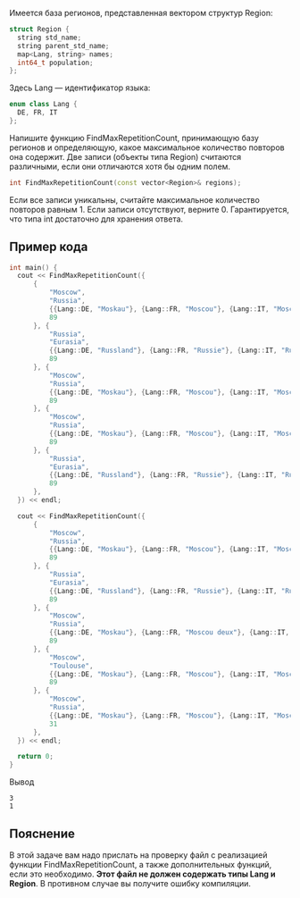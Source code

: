 Имеется база регионов, представленная вектором структур Region:
```c++
struct Region {
  string std_name;
  string parent_std_name;
  map<Lang, string> names;
  int64_t population;
};
```

Здесь Lang — идентификатор языка:
```c++
enum class Lang {
  DE, FR, IT
};
```

Напишите функцию FindMaxRepetitionCount, принимающую базу регионов и
определяющую, какое максимальное количество повторов она содержит. Две
записи (объекты типа Region) считаются различными, если они отличаются хотя
бы одним полем.
```c++
int FindMaxRepetitionCount(const vector<Region>& regions);
```

Если все записи уникальны, считайте максимальное количество повторов
равным 1. Если записи отсутствуют, верните 0. Гарантируется, что типа int
достаточно для хранения ответа.

## Пример кода
```c++
int main() {
  cout << FindMaxRepetitionCount({
      {
          "Moscow",
          "Russia",
          {{Lang::DE, "Moskau"}, {Lang::FR, "Moscou"}, {Lang::IT, "Mosca"}},
          89
      }, {
          "Russia",
          "Eurasia",
          {{Lang::DE, "Russland"}, {Lang::FR, "Russie"}, {Lang::IT, "Russia"}},
          89
      }, {
          "Moscow",
          "Russia",
          {{Lang::DE, "Moskau"}, {Lang::FR, "Moscou"}, {Lang::IT, "Mosca"}},
          89
      }, {
          "Moscow",
          "Russia",
          {{Lang::DE, "Moskau"}, {Lang::FR, "Moscou"}, {Lang::IT, "Mosca"}},
          89
      }, {
          "Russia",
          "Eurasia",
          {{Lang::DE, "Russland"}, {Lang::FR, "Russie"}, {Lang::IT, "Russia"}},
          89
      },
  }) << endl;

  cout << FindMaxRepetitionCount({
      {
          "Moscow",
          "Russia",
          {{Lang::DE, "Moskau"}, {Lang::FR, "Moscou"}, {Lang::IT, "Mosca"}},
          89
      }, {
          "Russia",
          "Eurasia",
          {{Lang::DE, "Russland"}, {Lang::FR, "Russie"}, {Lang::IT, "Russia"}},
          89
      }, {
          "Moscow",
          "Russia",
          {{Lang::DE, "Moskau"}, {Lang::FR, "Moscou deux"}, {Lang::IT, "Mosca"}},
          89
      }, {
          "Moscow",
          "Toulouse",
          {{Lang::DE, "Moskau"}, {Lang::FR, "Moscou"}, {Lang::IT, "Mosca"}},
          89
      }, {
          "Moscow",
          "Russia",
          {{Lang::DE, "Moskau"}, {Lang::FR, "Moscou"}, {Lang::IT, "Mosca"}},
          31
      },
  }) << endl;

  return 0;
}
```

Вывод
```
3
1
```

## Пояснение
В этой задаче вам надо прислать на проверку файл с реализацией функции
FindMaxRepetitionCount, а также дополнительных функций, если это
необходимо. **Этот файл не должен содержать типы Lang и Region**.
В противном случае вы получите ошибку компиляции.
